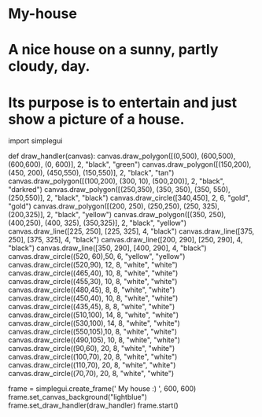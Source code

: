 # My-house
# A nice house on a sunny, partly cloudy, day.
# Its purpose is to entertain and just show a picture of a house.
import simplegui

def draw_handler(canvas):
    canvas.draw_polygon([(0,500), (600,500), (600,600), (0, 600)], 2, "black", "green")
    canvas.draw_polygon([(150,200), (450, 200), (450,550), (150,550)], 2, "black", "tan")
    canvas.draw_polygon([(100,200), (300, 10), (500,200)], 2, "black", "darkred")
    canvas.draw_polygon([(250,350), (350, 350), (350, 550), (250,550)], 2, "black", "black")
    canvas.draw_circle([340,450], 2, 6, "gold", "gold")
    canvas.draw_polygon([(200, 250), (250,250), (250, 325), (200,325)], 2, "black", "yellow")
    canvas.draw_polygon([(350, 250), (400,250), (400, 325), (350,325)], 2, "black", "yellow")
    canvas.draw_line([225, 250], [225, 325], 4, "black")
    canvas.draw_line([375, 250], [375, 325], 4, "black")
    canvas.draw_line([200, 290], [250, 290], 4, "black")
    canvas.draw_line([350, 290], [400, 290], 4, "black")
    canvas.draw_circle((520, 60),50, 6, "yellow", "yellow")
    canvas.draw_circle((520,90), 12, 8, "white", "white")
    canvas.draw_circle((465,40), 10, 8, "white", "white")
    canvas.draw_circle((455,30), 10, 8, "white", "white")
    canvas.draw_circle((480,45), 8, 8, "white", "white")
    canvas.draw_circle((450,40), 10, 8, "white", "white")
    canvas.draw_circle((435,45), 8, 8, "white", "white")
    canvas.draw_circle((510,100), 14, 8, "white", "white")
    canvas.draw_circle((530,100), 14, 8, "white", "white")
    canvas.draw_circle((550,105),10, 8, "white", "white")
    canvas.draw_circle((490,105), 10, 8, "white", "white")
    canvas.draw_circle((90,60), 20, 8, "white", "white")
    canvas.draw_circle((100,70), 20, 8, "white", "white")
    canvas.draw_circle((110,70), 20, 8, "white", "white")
    canvas.draw_circle((70,70), 20, 8, "white", "white")


frame = simplegui.create_frame(' My house :) ', 600, 600)
frame.set_canvas_background("lightblue")
frame.set_draw_handler(draw_handler)
frame.start()
